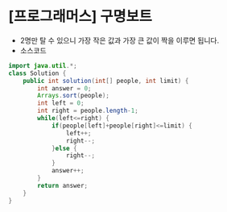 # [프로그래머스] 구명보트

- 2명만 탈 수 있으니 가장 작은 값과 가장 큰 값이 짝을 이루면 됩니다.
- 소스코드

```java
import java.util.*;
class Solution {
    public int solution(int[] people, int limit) {
        int answer = 0;
        Arrays.sort(people);
        int left = 0;
        int right = people.length-1;
        while(left<=right) {
            if(people[left]+people[right]<=limit) {
                left++;
                right--;
            }else {
                right--;
            }
            answer++;
        }
        return answer;
    }
}
```

